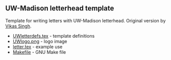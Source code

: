 ## UW-Madison letterhead template

Template for writing letters with UW-Madison letterhead. Original
version by [Vikas Singh](http://www.biostat.wisc.edu/~vsingh/).

- [UWletterdefs.tex](UWletterdefs.tex) - template definitions
- [UWlogo.png](UWlogo.png) - logo image
- [letter.tex](letter.tex) - example use
- [Makefile](Makefile) - GNU Make file
